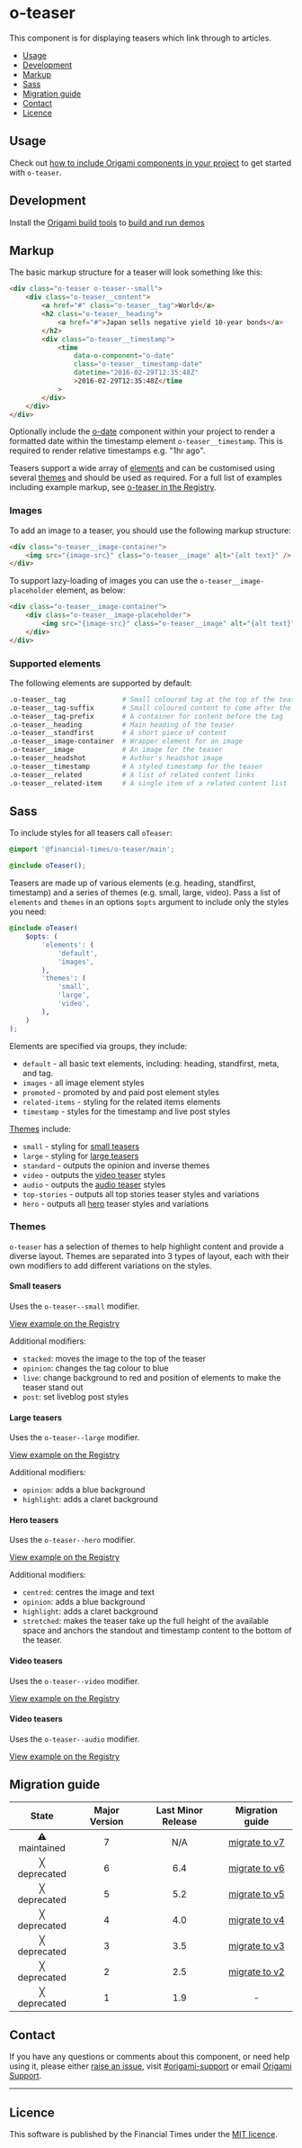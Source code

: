 # o-teaser

This component is for displaying teasers which link through to articles.

- [Usage](#usage)
- [Development](#development)
- [Markup](#markup)
- [Sass](#sass)
- [Migration guide](#migration-guide)
- [Contact](#contact)
- [Licence](#licence)

## Usage

Check out [how to include Origami components in your project](https://origami.ft.com/documentation/components/#including-origami-components-in-your-project) to get started with `o-teaser`.

## Development

Install the [Origami build tools](https://github.com/Financial-Times/origami-build-tools/blob/master/README.md) to [build and run demos](https://github.com/Financial-Times/origami-build-tools/blob/master/README.md#developing-modules-locally)

## Markup

The basic markup structure for a teaser will look something like this:

```html
<div class="o-teaser o-teaser--small">
	<div class="o-teaser__content">
		<a href="#" class="o-teaser__tag">World</a>
		<h2 class="o-teaser__heading">
			<a href="#">Japan sells negative yield 10-year bonds</a>
		</h2>
		<div class="o-teaser__timestamp">
			<time
				data-o-component="o-date"
				class="o-teaser__timestamp-date"
				datetime="2016-02-29T12:35:48Z"
				>2016-02-29T12:35:48Z</time
			>
		</div>
	</div>
</div>
```

Optionally include the [o-date](https://registry.origami.ft.com/components/o-date) component within your project to render a formatted date within the timestamp element `o-teaser__timestamp`. This is required to render relative timestamps e.g. "1hr ago".

Teasers support a wide array of [elements](#supported-elements) and can be customised using several [themes](#themes) and should be used as required. For a full list of examples including example markup, see [o-teaser in the Registry](http://registry.origami.ft.com/components/o-teaser).

### Images

To add an image to a teaser, you should use the following markup structure:

```html
<div class="o-teaser__image-container">
	<img src="{image-src}" class="o-teaser__image" alt="{alt text}" />
</div>
```

To support lazy-loading of images you can use the `o-teaser__image-placeholder` element, as below:

```html
<div class="o-teaser__image-container">
	<div class="o-teaser__image-placeholder">
		<img src="{image-src}" class="o-teaser__image" alt="{alt text}" />
	</div>
</div>
```

### Supported elements

The following elements are supported by default:

```sh
.o-teaser__tag              # Small coloured tag at the top of the teaser
.o-teaser__tag-suffix       # Small coloured content to come after the tag, such as timestamp or duration
.o-teaser__tag-prefix       # A container for content before the tag
.o-teaser__heading          # Main heading of the teaser
.o-teaser__standfirst       # A short piece of content
.o-teaser__image-container  # Wrapper element for an image
.o-teaser__image            # An image for the teaser
.o-teaser__headshot         # Author's headshot image
.o-teaser__timestamp        # A styled timestamp for the teaser
.o-teaser__related          # A list of related content links
.o-teaser__related-item     # A single item of a related content list
```

## Sass

To include styles for all teasers call `oTeaser`:

```scss
@import '@financial-times/o-teaser/main';

@include oTeaser();
```

Teasers are made up of various elements (e.g. heading, standfirst, timestamp) and a series of themes (e.g. small, large, video). Pass a list of `elements` and `themes` in an options `$opts` argument to include only the styles you need:

```scss
@include oTeaser(
	$opts: (
		'elements': (
			'default',
			'images',
		),
		'themes': (
			'small',
			'large',
			'video',
		),
	)
);
```

Elements are specified via groups, they include:

- `default` - all basic text elements, including: heading, standfirst, meta, and tag.
- `images` - all image element styles
- `promoted` - promoted by and paid post element styles
- `related-items` - styling for the related items elements
- `timestamp` - styles for the timestamp and live post styles

[Themes](#themes) include:

- `small` - styling for [small teasers](#small-teasers)
- `large` - styling for [large teasers](#large-teasers)
- `standard` - outputs the opinion and inverse themes
- `video` - outputs the [video teaser](#video-teasers) styles
- `audio` - outputs the [audio teaser](#audio-teasers) styles
- `top-stories` - outputs all top stories teaser styles and variations
- `hero` - outputs all [hero](#hero-teasers) teaser styles and variations

### Themes

`o-teaser` has a selection of themes to help highlight content and provide a diverse layout. Themes are separated into 3 types of layout, each with their own modifiers to add different variations on the styles.

#### Small teasers

Uses the `o-teaser--small` modifier.

[View example on the Registry](http://registry.origami.ft.com/components/o-teaser#demo-small)

Additional modifiers:

- `stacked`: moves the image to the top of the teaser
- `opinion`: changes the tag colour to blue
- `live`: change background to red and position of elements to make the teaser stand out
- `post`: set liveblog post styles

#### Large teasers

Uses the `o-teaser--large` modifier.

[View example on the Registry](http://registry.origami.ft.com/components/o-teaser#demo-large)

Additional modifiers:

- `opinion`: adds a blue background
- `highlight`: adds a claret background

#### Hero teasers

Uses the `o-teaser--hero` modifier.

[View example on the Registry](http://registry.origami.ft.com/components/o-teaser#demo-hero)

Additional modifiers:

- `centred`: centres the image and text
- `opinion`: adds a blue background
- `highlight`: adds a claret background
- `stretched`: makes the teaser take up the full height of the available space and anchors the standout and timestamp content to the bottom of the teaser.

#### Video teasers

Uses the `o-teaser--video` modifier.

[View example on the Registry](http://registry.origami.ft.com/components/o-teaser#demo-video)

#### Video teasers

Uses the `o-teaser--audio` modifier.

[View example on the Registry](http://registry.origami.ft.com/components/o-teaser#demo-audio)

## Migration guide

|    State     | Major Version | Last Minor Release |                    Migration guide                    |
| :----------: | :-----------: | :----------------: | :---------------------------------------------------: |
| ⚠ maintained |       7       |        N/A         | [migrate to v7](MIGRATION.md#migrating-from-v6-to-v7) |
| ╳ deprecated |       6       |        6.4         | [migrate to v6](MIGRATION.md#migrating-from-v5-to-v6) |
| ╳ deprecated |       5       |        5.2         | [migrate to v5](MIGRATION.md#migrating-from-v4-to-v5) |
| ╳ deprecated |       4       |        4.0         | [migrate to v4](MIGRATION.md#migrating-from-v3-to-v4) |
| ╳ deprecated |       3       |        3.5         | [migrate to v3](MIGRATION.md#migrating-from-v2-to-v3) |
| ╳ deprecated |       2       |        2.5         | [migrate to v2](MIGRATION.md#migrating-from-v1-to-v2) |
| ╳ deprecated |       1       |        1.9         |                           -                           |

## Contact

If you have any questions or comments about this component, or need help using it, please either [raise an issue](https://github.com/Financial-Times/o-teaser/issues), visit [#origami-support](https://financialtimes.slack.com/messages/origami-support/) or email [Origami Support](mailto:origami-support@ft.com).

---

## Licence

This software is published by the Financial Times under the [MIT licence](http://opensource.org/licenses/MIT).
